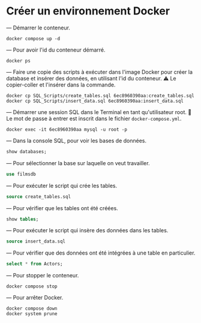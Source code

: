 # Créer un environnement Docker

— Démarrer le conteneur.

```
docker compose up -d
```

— Pour avoir l'id du conteneur démarré.

```
docker ps
```

— Faire une copie des scripts à exécuter dans l'image Docker pour créer la database et insérer des données, en utilisant l'id du conteneur.
⚠️ Le copier-coller et l'insérer dans la commande.

```
docker cp SQL_Scripts/create_tables.sql 6ec8960390aa:create_tables.sql
docker cp SQL_Scripts/insert_data.sql 6ec8960390aa:insert_data.sql
```

— Démarrer une session SQL dans le Terminal en tant qu'utilisateur root.
🎈 Le mot de passe à entrer est inscrit dans le fichier `docker-compose.yml`.

```
docker exec -it 6ec8960390aa mysql -u root -p
```

— Dans la console SQL, pour voir les bases de données.

```sql
show databases;
```

— Pour sélectionner la base sur laquelle on veut travailler.

```sql
use filmsdb
```

— Pour exécuter le script qui crée les tables.

```sql
source create_tables.sql
```

— Pour vérifier que les tables ont été créées.

```sql
show tables;
```

— Pour exécuter le script qui insère des données dans les tables.

```sql
source insert_data.sql
```

— Pour vérifier que des données ont été intégrées à une table en particulier.

```sql
select * from Actors;
```

— Pour stopper le conteneur.

```
docker compose stop
```

— Pour arrêter Docker.

```
docker compose down
docker system prune
```
